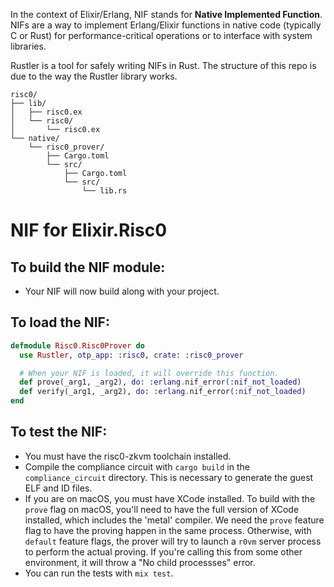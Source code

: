 In the context of Elixir/Erlang, NIF stands for **Native Implemented Function**. NIFs are a way to implement Erlang/Elixir functions in native code (typically C or Rust) for performance-critical operations or to interface with system libraries.

Rustler is a tool for safely writing NIFs in Rust. The structure of this repo is due to the way the Rustler library works.
```
risc0/
├── lib/
│   ├── risc0.ex
│   └── risc0/
│       └── risc0.ex
└── native/
    └── risc0_prover/
        ├── Cargo.toml
        └── src/
            ├── Cargo.toml
            └── src/
                └── lib.rs
```



# NIF for Elixir.Risc0

## To build the NIF module:

- Your NIF will now build along with your project.

## To load the NIF:

```elixir
defmodule Risc0.Risc0Prover do
  use Rustler, otp_app: :risc0, crate: :risc0_prover

  # When your NIF is loaded, it will override this function.
  def prove(_arg1, _arg2), do: :erlang.nif_error(:nif_not_loaded)
  def verify(_arg1, _arg2), do: :erlang.nif_error(:nif_not_loaded)
end
```

## To test the NIF:

- You must have the risc0-zkvm toolchain installed.
- Compile the compliance circuit with `cargo build` in the `compliance_circuit` directory. This is necessary to generate the guest ELF and ID files.
- If you are on macOS, you must have XCode installed. To build with the `prove` flag on macOS, you'll need to have the full version of XCode installed, which includes the 'metal' compiler. We need the `prove` feature flag to have the proving happen in the same process. Otherwise, with `default` feature flags, the prover will try to launch a `r0vm` server process to perform the actual proving. If you're calling this from some other environment, it will throw a "No child processses" error.
- You can run the tests with `mix test`.
